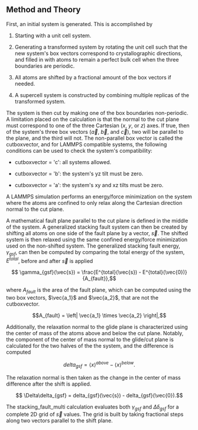 ## Method and Theory

First, an initial system is generated.  This is accomplished by

1. Starting with a unit cell system.

2. Generating a transformed system by rotating the unit cell such that the new system's box vectors correspond to crystallographic directions, and filled in with atoms to remain a perfect bulk cell when the three boundaries are periodic.

3. All atoms are shifted by a fractional amount of the box vectors if needed.

4. A supercell system is constructed by combining multiple replicas of the transformed system.

The system is then cut by making one of the box boundaries non-periodic.  A limitation placed on the calculation is that the normal to the cut plane must correspond to one of the three Cartesian ($x$, $y$, or $z$) axes.  If true, then of the system's three box vectors ($\vec{a}$, $\vec{b}$, and $\vec{c}$), two will be parallel to the plane, and the third will not.  The non-parallel box vector is called the cutboxvector, and for LAMMPS compatible systems, the following conditions can be used to check the system's compatibility:

- cutboxvector = 'c': all systems allowed.

- cutboxvector = 'b': the system's yz tilt must be zero.

- cutboxvector = 'a': the system's xy and xz tilts must be zero.

A LAMMPS simulation performs an energy/force minimization on the system where the atoms are confined to only relax along the Cartesian direction normal to the cut plane. 

A mathematical fault plane parallel to the cut plane is defined in the middle of the system.  A generalized stacking fault system can then be created by shifting all atoms on one side of the fault plane by a vector, $\vec{s}$.  The shifted system is then relaxed using the same confined energy/force minimization used on the non-shifted system.  The generalized stacking fault energy, $\gamma_{gsf}$, can then be computed by comparing the total energy of the system, $E^{total}$, before and after $\vec{s}$ is applied

$$ \gamma_{gsf}(\vec{s}) = \frac{E^{total}(\vec{s}) - E^{total}(\vec{0})}{A_{fault}},$$

where $A_{fault}$ is the area of the fault plane, which can be computed using the two box vectors, $\vec{a_1}$ and $\vec{a_2}$, that are not the cutboxvector.

$$A_{fault} = \left| \vec{a_1} \times \vec{a_2} \right|,$$

Additionally, the relaxation normal to the glide plane is characterized using the center of mass of the atoms above and below the cut plane.  Notably, the component of the center of mass normal to the glide/cut plane is calculated for the two halves of the the system, and the difference is computed

$$ delta_{gsf} = \left<x\right>^{above} - \left<x\right>^{below}.$$

The relaxation normal is then taken as the change in the center of mass difference after the shift is applied.

$$ \Delta\delta_{gsf} = delta_{gsf}(\vec{s}) - delta_{gsf}(\vec{0}).$$

The stacking_fault_multi calculation evaluates both $\gamma_{gsf}$ and $\Delta\delta_{gsf}$ for a complete 2D grid of $\vec{s}$ values.  The grid is built by taking fractional steps along two vectors parallel to the shift plane.
